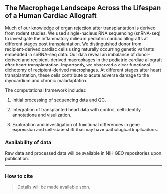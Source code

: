 ## The Macrophage Landscape Across the Lifespan of a Human Cardiac Allograft

Much of our knowledge of organ rejection after transplantation is derived from rodent studies. We used single-nucleus RNA sequencing (snRNA-seq) to investigate the inflammatory milieu in pediatric cardiac allografts at different stages post transplantation. We distinguished donor from recipient-derived cardiac cells using naturally occurring genetic variants embedded in snRNA-seq data.
Our data reveal an imbalance of donor-derived and recipient-derived macrophages in the pediatric cardiac allograft after heart transplantation. Importantly, we observed a clear functional dichotomy of recipient-derived macrophages. At different stages after heart transplantation, these cells contribute to acute adverse damage to the myocardium and chronic maladaptation.



The computational framework includes: 

1) Initial processing of sequencing data and QC.

2) Integration of transplanted heart data with control, cell identity annotationa and visulization.

3) Exploration and investigation of functional differences in gene expression and cell-state shift that may have pathological implications. 

### Availability of data

Raw data and processed data will be available in NIH GEO repositories upon publication.

***

 ### How to cite
 > Details will be made available soon.

